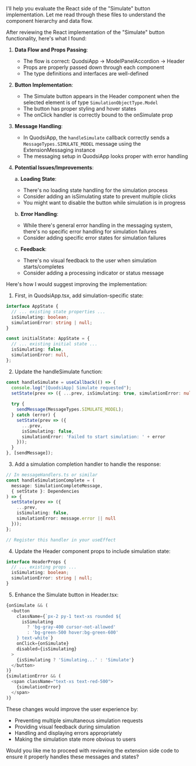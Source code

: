 I'll help you evaluate the React side of the "Simulate" button implementation. Let me read through these files to understand the component hierarchy and data flow.

After reviewing the React implementation of the "Simulate" button functionality, here's what I found:

1. **Data Flow and Props Passing**:
   - The flow is correct: QuodsiApp → ModelPanelAccordion → Header
   - Props are properly passed down through each component
   - The type definitions and interfaces are well-defined

2. **Button Implementation**:
   - The Simulate button appears in the Header component when the selected element is of type `SimulationObjectType.Model`
   - The button has proper styling and hover states
   - The onClick handler is correctly bound to the onSimulate prop

3. **Message Handling**:
   - In QuodsiApp, the `handleSimulate` callback correctly sends a `MessageTypes.SIMULATE_MODEL` message using the ExtensionMessaging instance
   - The messaging setup in QuodsiApp looks proper with error handling

4. **Potential Issues/Improvements**:

   a. **Loading State**: 
   - There's no loading state handling for the simulation process
   - Consider adding an isSimulating state to prevent multiple clicks
   - You might want to disable the button while simulation is in progress

   b. **Error Handling**:
   - While there's general error handling in the messaging system, there's no specific error handling for simulation failures
   - Consider adding specific error states for simulation failures

   c. **Feedback**:
   - There's no visual feedback to the user when simulation starts/completes
   - Consider adding a processing indicator or status message

Here's how I would suggest improving the implementation:

1. First, in QuodsiApp.tsx, add simulation-specific state:

```typescript
interface AppState {
  // ... existing state properties ...
  isSimulating: boolean;
  simulationError: string | null;
}

const initialState: AppState = {
  // ... existing initial state ...
  isSimulating: false,
  simulationError: null,
};
```

2. Update the handleSimulate function:

```typescript
const handleSimulate = useCallback(() => {
  console.log("[QuodsiApp] Simulate requested");
  setState(prev => ({ ...prev, isSimulating: true, simulationError: null }));
  
  try {
    sendMessage(MessageTypes.SIMULATE_MODEL);
  } catch (error) {
    setState(prev => ({
      ...prev,
      isSimulating: false,
      simulationError: 'Failed to start simulation: ' + error
    }));
  }
}, [sendMessage]);
```

3. Add a simulation completion handler to handle the response:

```typescript
// In messageHandlers.ts or similar
const handleSimulationComplete = (
  message: SimulationCompleteMessage,
  { setState }: Dependencies
) => {
  setState(prev => ({
    ...prev,
    isSimulating: false,
    simulationError: message.error || null
  }));
};

// Register this handler in your useEffect
```

4. Update the Header component props to include simulation state:

```typescript
interface HeaderProps {
  // ... existing props ...
  isSimulating: boolean;
  simulationError: string | null;
}
```

5. Enhance the Simulate button in Header.tsx:

```typescript
{onSimulate && (
  <button
    className={`px-2 py-1 text-xs rounded ${
      isSimulating 
        ? 'bg-gray-400 cursor-not-allowed'
        : 'bg-green-500 hover:bg-green-600'
    } text-white`}
    onClick={onSimulate}
    disabled={isSimulating}
  >
    {isSimulating ? 'Simulating...' : 'Simulate'}
  </button>
)}
{simulationError && (
  <span className="text-xs text-red-500">
    {simulationError}
  </span>
)}
```

These changes would improve the user experience by:
- Preventing multiple simultaneous simulation requests
- Providing visual feedback during simulation
- Handling and displaying errors appropriately
- Making the simulation state more obvious to users

Would you like me to proceed with reviewing the extension side code to ensure it properly handles these messages and states?